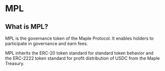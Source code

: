 # MPL

## What is MPL?

MPL is the governance token of the Maple Protocol. It enables holders to participate in governance and earn fees.&#x20;

MPL inherits the ERC-20 token standard for standard token behavior and the ERC-2222 token standard for profit distribution of USDC from the Maple Treasury.


